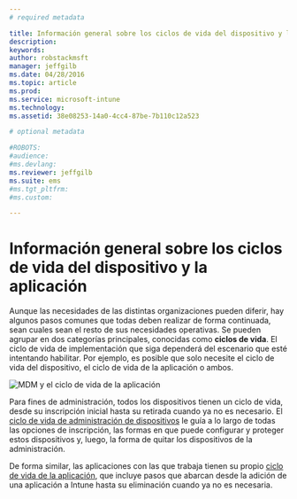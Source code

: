 ```yaml
---
# required metadata

title: Información general sobre los ciclos de vida del dispositivo y la aplicación | Microsoft Intune
description:
keywords:
author: robstackmsft
manager: jeffgilb
ms.date: 04/28/2016
ms.topic: article
ms.prod:
ms.service: microsoft-intune
ms.technology:
ms.assetid: 38e08253-14a0-4cc4-87be-7b110c12a523

# optional metadata

#ROBOTS:
#audience:
#ms.devlang:
ms.reviewer: jeffgilb
ms.suite: ems
#ms.tgt_pltfrm:
#ms.custom:

---
```


# Información general sobre los ciclos de vida del dispositivo y la aplicación

Aunque las necesidades de las distintas organizaciones pueden diferir, hay algunos pasos comunes que todas deben realizar de forma continuada, sean cuales sean el resto de sus necesidades operativas. Se pueden agrupar en dos categorías principales, conocidas como **ciclos de vida**. El ciclo de vida de implementación que siga dependerá del escenario que esté intentando habilitar. Por ejemplo, es posible que solo necesite el ciclo de vida del dispositivo, el ciclo de vida de la aplicación o ambos.

![MDM y el ciclo de vida de la aplicación](./media/device_appslifecycle_nobg.png "mobile device and app lifecycles")

Para fines de administración, todos los dispositivos tienen un ciclo de vida, desde su inscripción inicial hasta su retirada cuando ya no es necesario. El [ciclo de vida de administración de dispositivos](overview-of-device-lifecycle-in-microsoft-intune.md) le guía a lo largo de todas las opciones de inscripción, las formas en que puede configurar y proteger estos dispositivos y, luego, la forma de quitar los dispositivos de la administración.

De forma similar, las aplicaciones con las que trabaja tienen su propio [ciclo de vida de la aplicación](overview-of-app-lifecycle-in-microsoft-intune.md), que incluye pasos que abarcan desde la adición de una aplicación a Intune hasta su eliminación cuando ya no es necesaria.


<!--HONumber=May16_HO1-->


